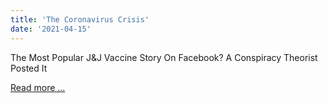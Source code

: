 ```yaml
---
title: 'The Coronavirus Crisis'
date: '2021-04-15'
---
```


The Most Popular J&J Vaccine Story On Facebook? A Conspiracy Theorist Posted It

[Read more ...](https://www.npr.org/2021/04/15/987182241/the-most-popular-j-j-vaccine-story-on-facebook-a-conspiracy-theorist-posted-it?utm_source=bambu&utm_medium=social&utm_campaign=advocacy)
